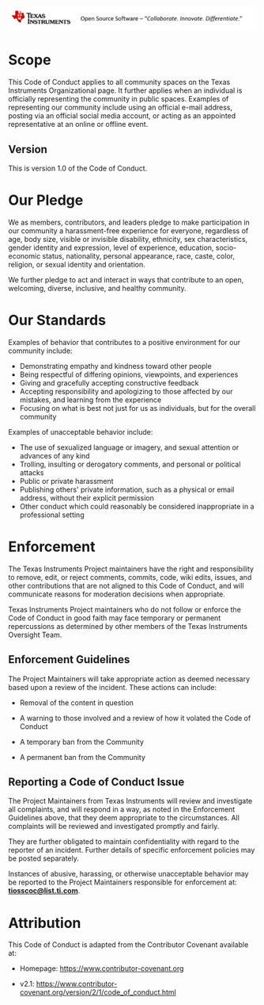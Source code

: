![](https://raw.githubusercontent.com/TexasInstruments/texasinstruments.github.io/main/documents/TI_document_header.png)

# Scope

This Code of Conduct applies to all community spaces on the Texas Instruments Organizational page. It further applies when an individual is officially representing the community in public spaces. Examples of representing our community include using an official e-mail address, posting via an official social media account, or acting as an appointed representative at an online or offline event.

## Version

This is version 1.0 of the Code of Conduct.

# **Our Pledge**

We as members, contributors, and leaders pledge to make participation in our
community a harassment-free experience for everyone, regardless of age, body
size, visible or invisible disability, ethnicity, sex characteristics, gender
identity and expression, level of experience, education, socio-economic status,
nationality, personal appearance, race, caste, color, religion, or sexual
identity and orientation.

We further pledge to act and interact in ways that contribute to an open, welcoming,
diverse, inclusive, and healthy community.

# Our Standards

Examples of behavior that contributes to a positive environment for our
community include:

* Demonstrating empathy and kindness toward other people
* Being respectful of differing opinions, viewpoints, and experiences
* Giving and gracefully accepting constructive feedback
* Accepting responsibility and apologizing to those affected by our mistakes,
  and learning from the experience
* Focusing on what is best not just for us as individuals, but for the overall
  community

Examples of unacceptable behavior include:

* The use of sexualized language or imagery, and sexual attention or advances of
  any kind
* Trolling, insulting or derogatory comments, and personal or political attacks
* Public or private harassment
* Publishing others' private information, such as a physical or email address,
  without their explicit permission
* Other conduct which could reasonably be considered inappropriate in a
  professional setting 

# Enforcement

The Texas Instruments Project maintainers  have the right and responsibility to remove, edit, or reject comments, commits, code, wiki edits, issues, and other contributions that are not aligned to this Code of Conduct, and will communicate reasons for moderation decisions when appropriate.

Texas Instruments Project maintainers who do not follow or enforce the Code of Conduct in good faith may face temporary or permanent repercussions as determined by other members of the Texas Instruments Oversight Team.

## Enforcement Guidelines

The Project Maintainers will take appropriate action as deemed necessary based upon a review of the incident.  These actions can include:

* Removal of the content in question

* A warning to those involved and a review of how it volated the Code of Conduct

* A temporary ban from the Community

* A permanent ban from the Community

## Reporting a Code of Conduct  Issue

The Project Maintainers from Texas Instruments will review and investigate all complaints, and will respond in a way, as noted in the Enforcement Guidelines above,  that they deem appropriate to the circumstances.  All complaints will be reviewed and investigated promptly and fairly. 

They are further obligated to maintain confidentiality with regard to the reporter of an incident. Further details of specific enforcement policies may be posted separately.

Instances of abusive, harassing, or otherwise unacceptable behavior may be
reported to the Project Maintainers responsible for enforcement at: **tiosscoc@list.ti.com**.

# Attribution

This Code of Conduct is adapted from the Contributor Covenant available at:

- Homepage: https://www.contributor-covenant.org

- v2.1: https://www.contributor-covenant.org/version/2/1/code_of_conduct.html
